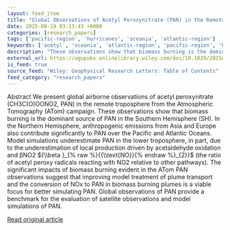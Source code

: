 ```yaml
---
layout: feed_item
title: "Global Observations of Acetyl Peroxynitrate (PAN) in the Remote Troposphere"
date: 2025-08-19 03:13:43 +0000
categories: [research_papers]
tags: ['pacific-region', 'hurricanes', 'oceania', 'atlantic-region']
keywords: ['acetyl', 'oceania', 'atlantic-region', 'pacific-region', 'hurricanes', 'global', 'observations']
description: "These observations show that biomass burning is the dominant source of PAN in the Southern Hemisphere (SH)"
external_url: https://agupubs.onlinelibrary.wiley.com/doi/10.1029/2025GL115001?af=R
is_feed: true
source_feed: "Wiley: Geophysical Research Letters: Table of Contents"
feed_category: "research_papers"
---
```


Abstract We present global airborne observations of acetyl peroxynitrate (CH3C(O)OONO2, PAN) in the remote troposphere from the Atmospheric Tomography (ATom) campaign. These observations show that biomass burning is the dominant source of PAN in the Southern Hemisphere (SH). In the Northern Hemisphere, anthropogenic emissions from Asia and Europe also contribute significantly to PAN over the Pacific and Atlantic Oceans. Model simulations underestimate PAN in the lower troposphere, in part, due to the underestimation of local production driven by acetaldehyde oxidation and βNO2 ${\\beta }_{% raw %}{{\\text{NO}}{% endraw %}_{2}}$ (the ratio of acetyl peroxy radicals reacting with NO2 relative to other pathways). The significant impacts of biomass burning evident in the ATom PAN observations suggest that improving model treatment of plume transport and the conversion of NOx to PAN in biomass burning plumes is a viable focus for better simulating PAN. Global observations of PAN provide a benchmark for the evaluation of satellite observations and model simulations of PAN.

[Read original article](https://agupubs.onlinelibrary.wiley.com/doi/10.1029/2025GL115001?af=R)
